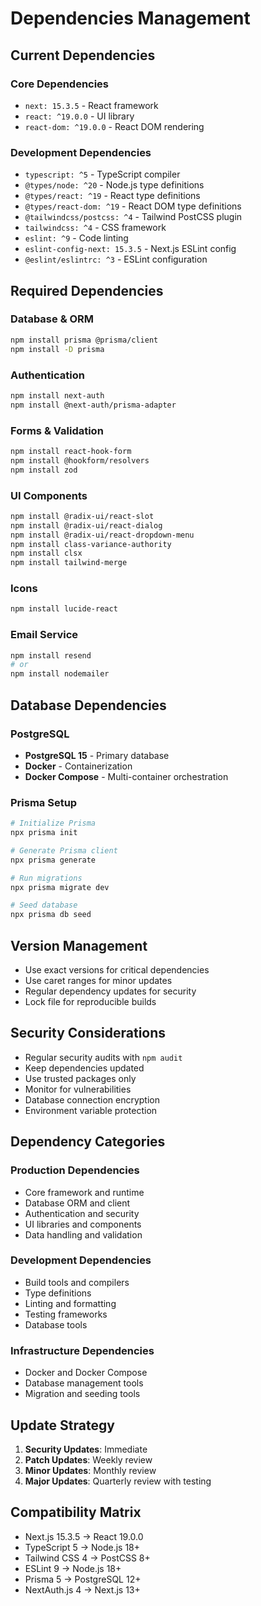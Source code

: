 # Dependencies Management

## Current Dependencies

### Core Dependencies
- `next: 15.3.5` - React framework
- `react: ^19.0.0` - UI library
- `react-dom: ^19.0.0` - React DOM rendering

### Development Dependencies
- `typescript: ^5` - TypeScript compiler
- `@types/node: ^20` - Node.js type definitions
- `@types/react: ^19` - React type definitions
- `@types/react-dom: ^19` - React DOM type definitions
- `@tailwindcss/postcss: ^4` - Tailwind PostCSS plugin
- `tailwindcss: ^4` - CSS framework
- `eslint: ^9` - Code linting
- `eslint-config-next: 15.3.5` - Next.js ESLint config
- `@eslint/eslintrc: ^3` - ESLint configuration

## Required Dependencies

### Database & ORM
```bash
npm install prisma @prisma/client
npm install -D prisma
```

### Authentication
```bash
npm install next-auth
npm install @next-auth/prisma-adapter
```

### Forms & Validation
```bash
npm install react-hook-form
npm install @hookform/resolvers
npm install zod
```

### UI Components
```bash
npm install @radix-ui/react-slot
npm install @radix-ui/react-dialog
npm install @radix-ui/react-dropdown-menu
npm install class-variance-authority
npm install clsx
npm install tailwind-merge
```

### Icons
```bash
npm install lucide-react
```

### Email Service
```bash
npm install resend
# or
npm install nodemailer
```

## Database Dependencies

### PostgreSQL
- **PostgreSQL 15** - Primary database
- **Docker** - Containerization
- **Docker Compose** - Multi-container orchestration

### Prisma Setup
```bash
# Initialize Prisma
npx prisma init

# Generate Prisma client
npx prisma generate

# Run migrations
npx prisma migrate dev

# Seed database
npx prisma db seed
```

## Version Management
- Use exact versions for critical dependencies
- Use caret ranges for minor updates
- Regular dependency updates for security
- Lock file for reproducible builds

## Security Considerations
- Regular security audits with `npm audit`
- Keep dependencies updated
- Use trusted packages only
- Monitor for vulnerabilities
- Database connection encryption
- Environment variable protection

## Dependency Categories

### Production Dependencies
- Core framework and runtime
- Database ORM and client
- Authentication and security
- UI libraries and components
- Data handling and validation

### Development Dependencies
- Build tools and compilers
- Type definitions
- Linting and formatting
- Testing frameworks
- Database tools

### Infrastructure Dependencies
- Docker and Docker Compose
- Database management tools
- Migration and seeding tools

## Update Strategy
1. **Security Updates**: Immediate
2. **Patch Updates**: Weekly review
3. **Minor Updates**: Monthly review
4. **Major Updates**: Quarterly review with testing

## Compatibility Matrix
- Next.js 15.3.5 → React 19.0.0
- TypeScript 5 → Node.js 18+
- Tailwind CSS 4 → PostCSS 8+
- ESLint 9 → Node.js 18+
- Prisma 5 → PostgreSQL 12+
- NextAuth.js 4 → Next.js 13+ 